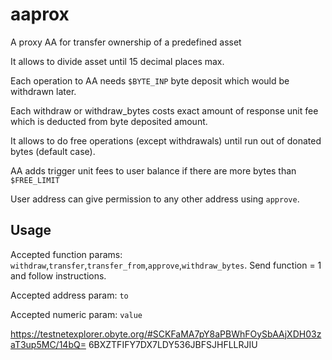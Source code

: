 # aaprox
A proxy AA for transfer ownership of a predefined asset

It allows to divide asset until 15 decimal places max.

Each operation to AA needs `$BYTE_INP` byte deposit which would be withdrawn later.

Each withdraw or withdraw_bytes costs exact amount of response unit fee which is deducted from byte deposited amount.

It allows to do free operations (except withdrawals) until run out of donated bytes (default case).

AA adds trigger unit fees to user balance if there are more bytes than `$FREE_LIMIT`

User address can give permission to any other address using `approve`.

## Usage
Accepted function params: `withdraw`,`transfer`,`transfer_from`,`approve`,`withdraw_bytes`. Send function = 1 and follow instructions.

Accepted address param: `to`

Accepted numeric param: `value`

https://testnetexplorer.obyte.org/#SCKFaMA7pY8aPBWhFOySbAAjXDH03zaT3up5MC/14bQ=
6BXZTFIFY7DX7LDY536JBFSJHFLLRJIU
